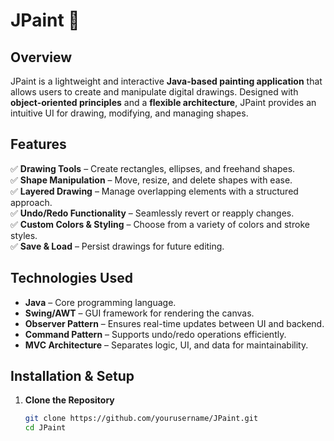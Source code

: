 # JPaint 🎨

## Overview
JPaint is a lightweight and interactive **Java-based painting application** that allows users to create and manipulate digital drawings. Designed with **object-oriented principles** and a **flexible architecture**, JPaint provides an intuitive UI for drawing, modifying, and managing shapes.

## Features
✅ **Drawing Tools** – Create rectangles, ellipses, and freehand shapes.  
✅ **Shape Manipulation** – Move, resize, and delete shapes with ease.  
✅ **Layered Drawing** – Manage overlapping elements with a structured approach.  
✅ **Undo/Redo Functionality** – Seamlessly revert or reapply changes.  
✅ **Custom Colors & Styling** – Choose from a variety of colors and stroke styles.  
✅ **Save & Load** – Persist drawings for future editing.

## Technologies Used
- **Java** – Core programming language.
- **Swing/AWT** – GUI framework for rendering the canvas.
- **Observer Pattern** – Ensures real-time updates between UI and backend.
- **Command Pattern** – Supports undo/redo operations efficiently.
- **MVC Architecture** – Separates logic, UI, and data for maintainability.

## Installation & Setup
1. **Clone the Repository**
   ```sh
   git clone https://github.com/yourusername/JPaint.git
   cd JPaint
